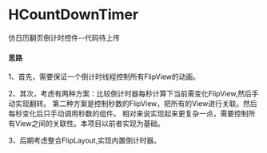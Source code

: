 # HCountDownTimer
仿日历翻页倒计时控件--代码待上传
#### 思路
1、首先，需要保证一个倒计时线程控制所有FlipView的动画。

2、其次，考虑有两种方案：比较倒计时器每秒计算下当前需变化FlipView,然后手动实现翻转。
第二种方案是控制秒数的FlipView，把所有的View进行关联。然后每秒变化后只手动调用秒数的组件。
相对来说实现起来更复杂一点，需要控制所有View之间的关联性。本项目以前者实现为基础。

3、后期考虑整合FlipLayout,实现内置倒计时器。
